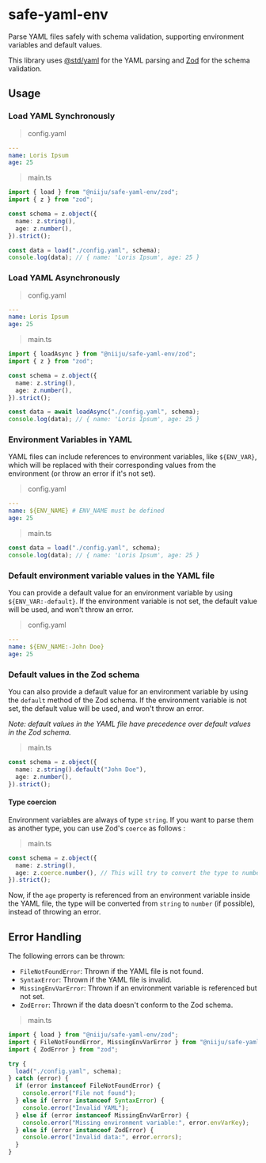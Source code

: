 # safe-yaml-env

Parse YAML files safely with schema validation, supporting environment variables
and default values.

This library uses [@std/yaml](https://jsr.io/@std/yaml) for the YAML parsing and
[Zod](https://zod.dev) for the schema validation.

## Usage

### Load YAML Synchronously

> config.yaml

```yaml
---
name: Loris Ipsum
age: 25
```

> main.ts

```typescript
import { load } from "@niiju/safe-yaml-env/zod";
import { z } from "zod";

const schema = z.object({
  name: z.string(),
  age: z.number(),
}).strict();

const data = load("./config.yaml", schema);
console.log(data); // { name: 'Loris Ipsum', age: 25 }
```

### Load YAML Asynchronously

> config.yaml

```yaml
---
name: Loris Ipsum
age: 25
```

> main.ts

```typescript
import { loadAsync } from "@niiju/safe-yaml-env/zod";
import { z } from "zod";

const schema = z.object({
  name: z.string(),
  age: z.number(),
}).strict();

const data = await loadAsync("./config.yaml", schema);
console.log(data); // { name: 'Loris Ipsum', age: 25 }
```

### Environment Variables in YAML

YAML files can include references to environment variables, like `${ENV_VAR}`,
which will be replaced with their corresponding values from the environment (or
throw an error if it's not set).

> config.yaml

```yaml
---
name: ${ENV_NAME} # ENV_NAME must be defined
age: 25
```

> main.ts

```typescript
const data = load("./config.yaml", schema);
console.log(data); // { name: 'Loris Ipsum', age: 25 }
```

### Default environment variable values in the YAML file

You can provide a default value for an environment variable by using
`${ENV_VAR:-default}`. If the environment variable is not set, the default value
will be used, and won't throw an error.

> config.yaml

```yaml
---
name: ${ENV_NAME:-John Doe}
age: 25
```

### Default values in the Zod schema

You can also provide a default value for an environment variable by using the
`default` method of the Zod schema. If the environment variable is not set, the
default value will be used, and won't throw an error.

_Note: default values in the YAML file have precedence over default values in
the Zod schema._

> main.ts

```typescript
const schema = z.object({
  name: z.string().default("John Doe"),
  age: z.number(),
}).strict();
```

#### Type coercion

Environment variables are always of type `string`. If you want to parse them as
another type, you can use Zod's `coerce` as follows :

> main.ts

```typescript
const schema = z.object({
  name: z.string(),
  age: z.coerce.number(), // This will try to convert the type to number
}).strict();
```

Now, if the `age` property is referenced from an environment variable inside the
YAML file, the type will be converted from `string` to `number` (if possible),
instead of throwing an error.

## Error Handling

The following errors can be thrown:

- `FileNotFoundError`: Thrown if the YAML file is not found.
- `SyntaxError`: Thrown if the YAML file is invalid.
- `MissingEnvVarError`: Thrown if an environment variable is referenced but not
  set.
- `ZodError`: Thrown if the data doesn't conform to the Zod schema.

> main.ts

```typescript
import { load } from "@niiju/safe-yaml-env/zod";
import { FileNotFoundError, MissingEnvVarError } from "@niiju/safe-yaml-env";
import { ZodError } from "zod";

try {
  load("./config.yaml", schema);
} catch (error) {
  if (error instanceof FileNotFoundError) {
    console.error("File not found");
  } else if (error instanceof SyntaxError) {
    console.error("Invalid YAML");
  } else if (error instanceof MissingEnvVarError) {
    console.error("Missing environment variable:", error.envVarKey);
  } else if (error instanceof ZodError) {
    console.error("Invalid data:", error.errors);
  }
}
```
